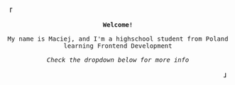 <p align="left"><strong><samp>「</samp></strong></p>
<p align="center">
  <samp>
  <strong>Welcome!</strong><br><br>
    My name is Maciej, and I'm a highschool student from Poland learning Frontend Development<br><br>
    <em>Check the dropdown below for more info</em>
  </samp>
</p>
<p align="right"><strong><samp>」</samp></strong></p>
